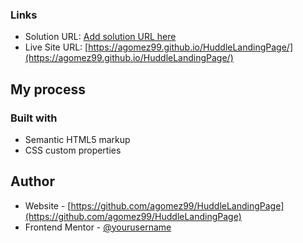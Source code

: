 

### Links

- Solution URL: [Add solution URL here](https://your-solution-url.com)
- Live Site URL: [https://agomez99.github.io/HuddleLandingPage/](https://agomez99.github.io/HuddleLandingPage/)

## My process

### Built with

- Semantic HTML5 markup
- CSS custom properties

## Author

- Website - [https://github.com/agomez99/HuddleLandingPage](https://github.com/agomez99/HuddleLandingPage)
- Frontend Mentor - [@yourusername](https://www.frontendmentor.io/profile/yourusername)

